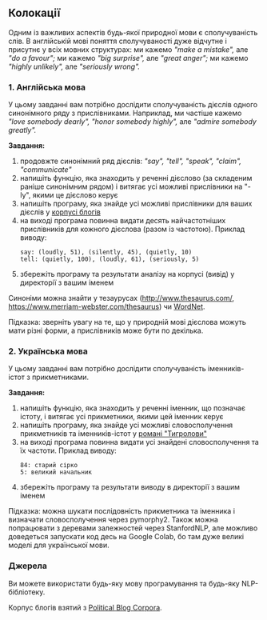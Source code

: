 ## Колокації

Одним із важливих аспектів будь-якої природної мови є сполучуваність слів. В англійській мові поняття сполучуваності дуже відчутне і присутнє у всіх мовних структурах: ми кажемо _"make a mistake",_ але _"do a favour";_ ми кажемо _"big surprise",_ але _"great anger";_ ми кажемо _"highly unlikely",_ але _"seriously wrong"._

### 1. Англійська мова

У цьому завданні вам потрібно дослідити сполучуваність дієслів одного синонімного ряду з прислівниками. Наприклад, ми частіше кажемо _"love somebody dearly", "honor somebody highly",_ але _"admire somebody greatly"._

**Завдання:**
1. продовжте синонімний ряд дієслів: _"say", "tell", "speak", "claim", "communicate"_
2. напишіть функцію, яка знаходить у реченні дієслово (за складеним раніше синонімним рядом) і витягає усі можливі прислівники на "-ly", якими це дієслово керує
3. напишіть програму, яка знайде усі можливі прислівники для ваших дієслів у [корпусі блогів](data/blog2008.txt)
4. на виході програма повинна видати десять найчастотніших прислівників для кожного дієслова (разом із частотою). Приклад виводу:
	```
	say: (loudly, 51), (silently, 45), (quietly, 10)
	tell: (quietly, 100), (loudly, 61), (seriously, 5)
	```
5. збережіть програму та результати аналізу на корпусі (вивід) у директорії з вашим іменем

Синоніми можна знайти у тезаурусах (http://www.thesaurus.com/, https://www.merriam-webster.com/thesaurus) чи [WordNet](http://wordnetweb.princeton.edu/perl/webwn).

Підказка: зверніть увагу на те, що у природній мові дієслова можуть мати різні форми, а прислівників може бути по декілька.

### 2. Українська мова

У цьому завданні вам потрібно дослідити сполучуваність іменників-істот з прикметниками.

**Завдання:**
1. напишіть функцію, яка знаходить у реченні іменник, що позначає істоту, і витягає усі прикметники, якими цей іменник керує
2. напишіть програму, яка знайде усі можливі словосполучення прикметників та іменників-істот у [романі "Тигролови"](data/tyhrolovy.txt)
3. на виході програма повинна видати усі знайдені словосполучення та їх частоти. Приклад виводу:
	```
	84: старий сірко
	5: великий начальник
	```
4. збережіть програму та результати виводу в директорії з вашим іменем

Підказка: можна шукати послідовність прикметника та іменника і визначати словосполучення через pymorphy2. Також можна попрацювати з деревами залежностей через StanfordNLP, але можливо доведеться запускати код десь на Google Colab, бо там дуже великі моделі для української мови.

### Джерела

Ви можете використати будь-яку мову програмування та будь-яку NLP-бібліотеку.

Корпус блогів взятий з [Political Blog Corpora](http://www.cs.cmu.edu/~ark/blog-data/).
